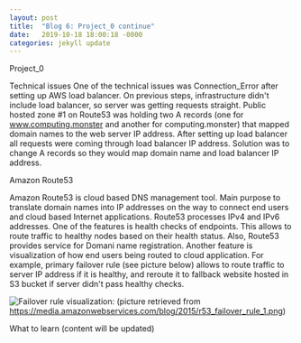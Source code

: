 ```yaml
---
layout: post
title:  "Blog 6: Project_0 continue"
date:   2019-10-18 18:00:18 -0000
categories: jekyll update
---
```

Project_0

Technical issues
One of the technical issues was Connection_Error after setting up AWS load balancer. On previous steps, infrastructure didn't include load balancer, so server was getting requests straight. Public hosted zone #1 on Route53 was holding two A records (one for www.computing.monster and another for computing.monster) that mapped domain names to the web server IP address. After setting up load balancer all requests were coming through load balancer IP address. Solution was to change A records so they would map domain name and load balancer IP address.    

Amazon Route53

Amazon Route53 is cloud based DNS management tool. Main purpose to translate domain names into IP addresses on the way to connect end users and cloud based Internet applications. Route53 processes IPv4 and IPv6 addresses. One of the features is health checks of endpoints. This allows to route traffic to healthy nodes based on their health status. Also, Route53 provides service for Domani name registration. Another feature is visualization of how end users being routed to cloud application.
For example, primary failover rule (see picture below) allows to route traffic to server IP address if it is healthy, and reroute it to fallback website hosted in S3 bucket if server didn't pass healthy checks.

![Failover rule visualization:](https://media.amazonwebservices.com/blog/2015/r53_failover_rule_1.png)
(picture retrieved from https://media.amazonwebservices.com/blog/2015/r53_failover_rule_1.png)

What to learn
(content will be updated)





[jekyll-docs]: https://jekyllrb.com/docs/home
[jekyll-gh]:   https://github.com/jekyll/jekyll
[jekyll-talk]: https://talk.jekyllrb.com/
